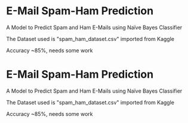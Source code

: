 # E-Mail Spam-Ham Prediction
A Model to Predict Spam and Ham E-Mails using Naïve Bayes Classifier

The Dataset used is "spam_ham_dataset.csv" imported from Kaggle

Accuracy ~85%, needs some work


# E-Mail Spam-Ham Prediction
A Model to Predict Spam and Ham E-Mails using Naïve Bayes Classifier

The Dataset used is "spam_ham_dataset.csv" imported from Kaggle

Accuracy ~85%, needs some work
